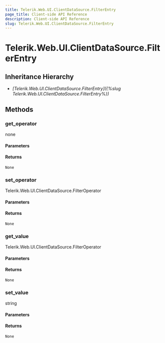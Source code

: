```yaml
---
title: Telerik.Web.UI.ClientDataSource.FilterEntry
page_title: Client-side API Reference
description: Client-side API Reference
slug: Telerik.Web.UI.ClientDataSource.FilterEntry
---
```


# Telerik.Web.UI.ClientDataSource.FilterEntry  

## Inheritance Hierarchy

* *[Telerik.Web.UI.ClientDataSource.FilterEntry]({%slug Telerik.Web.UI.ClientDataSource.FilterEntry%})*

## Methods

###  get_operator

none

#### Parameters

#### Returns

`None` 

###  set_operator

Telerik.Web.UI.ClientDataSource.FilterOperator

#### Parameters

#### Returns

`None` 

###  get_value

Telerik.Web.UI.ClientDataSource.FilterOperator

#### Parameters

#### Returns

`None` 

###  set_value

string

#### Parameters

#### Returns

`None` 


